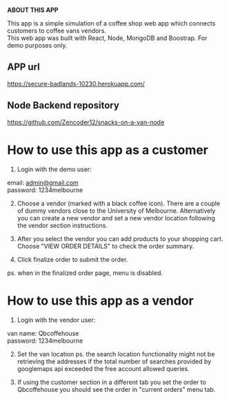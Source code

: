 **ABOUT THIS APP**

This app is a simple simulation of a coffee shop web app which connects customers to coffee vans vendors.  
This web app was built with React, Node, MongoDB and Boostrap. For demo purposes only. 

## APP url

https://secure-badlands-10230.herokuapp.com/

## Node Backend repository

https://github.com/Zencoder12/snacks-on-a-van-node

# How to use this app as a customer

1. Login with the demo user:

email: admin@gmail.com  
password: 1234melbourne

2. Choose a vendor (marked with a black coffee icon). There are a couple of dummy vendors close to the University of Melbourne. Alternatively you can create a new vendor and set a new vendor location following the vendor section instructions.

3. After you select the vendor you can add products to your shopping cart. Choose "VIEW ORDER DETAILS" to check the order summary.

4. Click finalize order to submit the order.

ps. when in the finalized order page, menu is disabled.

# How to use this app as a vendor

1. Login with the vendor user:

van name: Qbcoffehouse  
password: 1234melbourne

2. Set the van location
ps. the search location functionality might not be retrieving the addresses if the total number of searches provided by googlemaps api exceeded the free account allowed queries.

3. If using the customer section in a different tab you set the order to Qbcoffehouse you should see the order in "current orders" menu tab.


